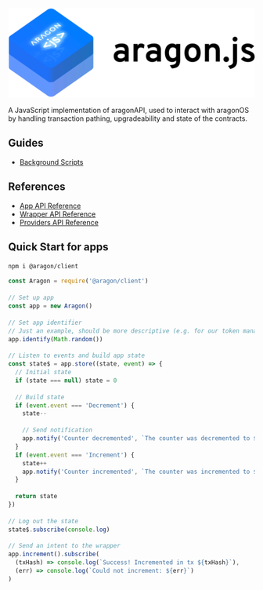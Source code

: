 ![](/docs/assets/brand/aragonjs.png)

A JavaScript implementation of aragonAPI, used to interact with aragonOS by handling transaction pathing, upgradeability and state of the contracts.

## Guides

- [Background Scripts](/docs/BACKGROUND_SCRIPTS.md)

## References

- [App API Reference](/docs/APP.md)
- [Wrapper API Reference](/docs/WRAPPER.md)
- [Providers API Reference](/docs/PROVIDERS.md)

## Quick Start for apps

```sh
npm i @aragon/client
```

```js
const Aragon = require('@aragon/client')

// Set up app
const app = new Aragon()

// Set app identifier
// Just an example, should be more descriptive (e.g. for our token manager, we use the ticker of the token it manages)
app.identify(Math.random())

// Listen to events and build app state
const state$ = app.store((state, event) => {
  // Initial state
  if (state === null) state = 0

  // Build state
  if (event.event === 'Decrement') {
    state--

    // Send notification
    app.notify('Counter decremented', `The counter was decremented to ${state}`)
  }
  if (event.event === 'Increment') {
    state++
    app.notify('Counter incremented', `The counter was incremented to ${state}`)
  }

  return state
})

// Log out the state
state$.subscribe(console.log)

// Send an intent to the wrapper
app.increment().subscribe(
  (txHash) => console.log(`Success! Incremented in tx ${txHash}`),
  (err) => console.log(`Could not increment: ${err}`)
)
```